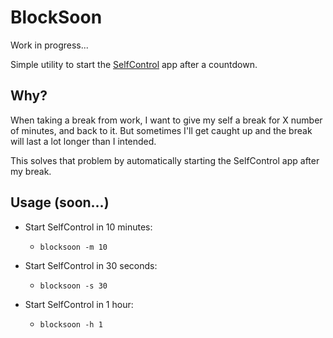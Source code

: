 # BlockSoon

Work in progress...

Simple utility to start the [SelfControl](https://github.com/SelfControlApp/selfcontrol) app after a countdown.

## Why?

When taking a break from work, I want to give my self a break for X number of minutes, and back to it. But sometimes I'll get caught up and the break will last a lot longer than I intended. 

This solves that problem by automatically starting the SelfControl app after my break. 

## Usage (soon...)

* Start SelfControl in 10 minutes:
  * `blocksoon -m 10`

* Start SelfControl in 30 seconds:
  * `blocksoon -s 30`

* Start SelfControl in 1 hour:
  * `blocksoon -h 1`
